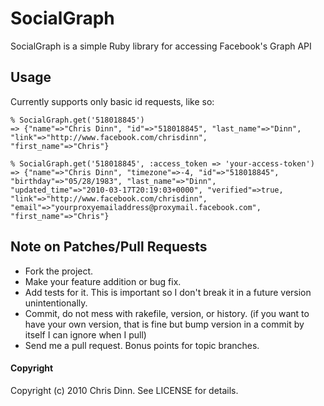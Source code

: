 SocialGraph
===========

SocialGraph is a simple Ruby library for accessing Facebook's Graph API

Usage
-----

Currently supports only basic id requests, like so:

    % SocialGraph.get('518018845')
    => {"name"=>"Chris Dinn", "id"=>"518018845", "last_name"=>"Dinn", "link"=>"http://www.facebook.com/chrisdinn", 
    "first_name"=>"Chris"}
    
    % SocialGraph.get('518018845', :access_token => 'your-access-token')
    => {"name"=>"Chris Dinn", "timezone"=>-4, "id"=>"518018845", "birthday"=>"05/28/1983", "last_name"=>"Dinn",
    "updated_time"=>"2010-03-17T20:19:03+0000", "verified"=>true, "link"=>"http://www.facebook.com/chrisdinn",
    "email"=>"yourproxyemailaddress@proxymail.facebook.com", "first_name"=>"Chris"}

Note on Patches/Pull Requests
-----------------------------

* Fork the project.
* Make your feature addition or bug fix.
* Add tests for it. This is important so I don't break it in a
  future version unintentionally.
* Commit, do not mess with rakefile, version, or history.
  (if you want to have your own version, that is fine but bump version in a commit by itself I can ignore when I pull)
* Send me a pull request. Bonus points for topic branches.

#### Copyright

Copyright (c) 2010 Chris Dinn. See LICENSE for details.